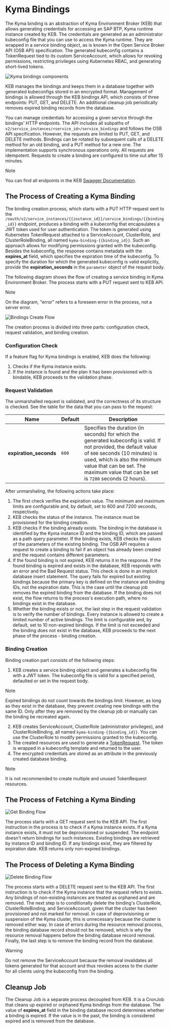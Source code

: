 # Kyma Bindings

The Kyma binding is an abstraction of Kyma Environment Broker (KEB) that allows generating credentials for accessing an SAP BTP, Kyma runtime instance created by KEB. The credentials are generated as an administrator kubeconfig file that you can use to access the Kyma runtime. They are wrapped in a service binding object, as is known in the Open Service Broker API (OSB API) specification. The generated kubeconfig contains a TokenRequest tied to its custom ServiceAccount, which allows for revoking permissions, restricting privileges using Kubernetes RBAC, and generating short-lived tokens.

![Kyma bindings components](../assets/bindings-general.drawio.svg)

KEB manages the bindings and keeps them in a database together with generated kubeconfigs stored in an encrypted format. Management of bindings is allowed through the KEB bindings API, which consists of three endpoints: PUT, GET, and DELETE. An additional cleanup job periodically removes expired binding records from the database.

You can manage credentials for accessing a given service through the bindings' HTTP endpoints. The API includes all subpaths of `v2/service_instances/<service_id>/service_bindings` and follows the OSB API specification. However, the requests are limited to PUT, GET, and DELETE methods. Bindings can be rotated by subsequent calls of a DELETE method for an old binding, and a PUT method for a new one. The implementation supports synchronous operations only. All requests are idempotent. Requests to create a binding are configured to time out after 15 minutes.

> [!NOTE]
> You can find all endpoints in the KEB [Swagger Documentation](https://kyma-env-broker.cp.stage.kyma.cloud.sap/#/Bindings).

## The Process of Creating a Kyma Binding

The binding creation process, which starts with a PUT HTTP request sent to the `/oauth/v2/service_instances/{{instance_id}}/service_bindings/{{binding_id}}` endpoint, produces a binding with a kubeconfig that encapsulates a JWT token used for user authentication. The token is generated using Kubernetes TokenRequest attached to a ServiceAccount, ClusterRole, and ClusterRoleBinding, all named `kyma-binding-{{binding_id}}`. Such an approach allows for modifying permissions granted with the kubeconfig.
Besides the kubeconfig, the response contains metadata with the **expires_at** field, which specifies the expiration time of the kubeconfig. 
To specify the duration for which the generated kubeconfig is valid explicitly, provide the **expiration_seconds** in the `parameter` object of the request body.

The following diagram shows the flow of creating a service binding in Kyma Environment Broker. The process starts with a PUT request sent to KEB API. 

> [!NOTE] 
> On the diagram, "error" refers to a foreseen error in the process, not a server error.

![Bindings Create Flow](../assets/bindings-create-flow.drawio.svg)

The creation process is divided into three parts: configuration check, request validation, and binding creation.

### Configuration Check

If a feature flag for Kyma bindings is enabled, KEB does the following:
1. Checks if the Kyma instance exists.
2. If the instance is found and the plan it has been provisioned with is bindable, KEB proceeds to the validation phase.

### Request Validation

The unmarshalled request is validated, and the correctness of its structure is checked. See the table for the data that you can pass to the request:

| Name                   | Default | Description                                                                                                                                                                                                                                                                                                                                                          |
|------------------------|---------|----------------------------------------------------------------------------------------------------------------------------------------------------------------------------------------------------------------------------------------------------------------------------------------------------------------------------------------------------------------------|
| **expiration_seconds** | `600`   | Specifies the duration (in seconds) for which the generated kubeconfig is valid. If not provided, the default value of `600` seconds (10 minutes) is used, which is also the minimum value that can be set. The maximum value that can be set is `7200` seconds (2 hours).                                             |

After unmarshaling, the following actions take place:
1. The first check verifies the expiration value. The minimum and maximum limits are configurable and, by default, set to 600 and 7200 seconds, respectively. 
2. KEB checks the status of the instance. The instance must be provisioned for the binding creation. 
3. KEB checks if the binding already exists. The binding in the database is identified by the Kyma instance ID and the binding ID, which are passed as a path query parameter. If the binding exists, KEB checks the values of the parameters of the existing binding. The OSB API requires a request to create a binding to fail if an object has already been created and the request contains different parameters. 
4. If the found binding is not expired, KEB returns it in the response. If the found binding is expired and exists in the database, KEB responds with an error and the Bad Request status. This check is done in an implicit database insert statement. The query fails for expired but existing bindings because the primary key is defined on the instance and binding IDs, not the expiration date. This is the case until the cleanup job removes the expired binding from the database. If the binding does not exist, the flow returns to the process's execution path, where no bindings exist in the database. 
5. Whether the binding exists or not, the last step in the request validation is to verify the number of bindings. Every instance is allowed to create a limited number of active bindings. The limit is configurable and, by default, set to 10 non-expired bindings. If the limit is not exceeded and the binding does not exist in the database, KEB proceeds to the next phase of the process - binding creation.

### Binding Creation

Binding creation part consists of the following steps: 
1. KEB creates a service binding object and generates a kubeconfig file with a JWT token. The kubeconfig file is valid for a specified period, defaulted or set in the request body. 

> [!NOTE]
>  Expired bindings do not count towards the bindings limit. However, as long as they exist in the database, they prevent creating new bindings with the same ID. Only after they are removed by the cleanup job or manually can the binding be recreated again.

2. KEB creates ServiceAccount, ClusterRole (administrator privileges), and ClusterRoleBinding, all named `kyma-binding-{{binding_id}}`. You can use the ClusterRole to modify permissions granted to the kubeconfig.
3. The created resources are used to generate a [TokenRequest](https://kubernetes.io/docs/reference/kubernetes-api/authentication-resources/token-request-v1/). The token is wrapped in a kubeconfig template and returned to the user. 
4. The encrypted credentials are stored as an attribute in the previously created database binding.

> [!NOTE]
>  It is not recommended to create multiple and unused TokenRequest resources.


## The Process of Fetching a Kyma Binding

![Get Binding Flow](../assets/bindings-get-flow.drawio.svg)

The process starts with a GET request sent to the KEB API. 
The first instruction in the process is to check if a Kyma instance exists. If a Kyma instance exists, it must not be deprovisioned or suspended. 
The endpoint doesn't return bindings for such instances. Existing bindings are retrieved by instance ID and binding ID. If any bindings exist, they are filtered by expiration date. KEB returns only non-expired bindings.

## The Process of Deleting a Kyma Binding

![Delete Binding Flow](../assets/bindings-delete-flow.drawio.svg)

The process starts with a DELETE request sent to the KEB API. The first instruction is to check if the Kyma instance that the request refers to exists. 
Any bindings of non-existing instances are treated as orphaned and are removed. The next step is to conditionally delete the binding's ClusterRole, ClusterRoleBinding, and ServiceAccount, given that the cluster has been provisioned and not marked for removal. In case of deprovisioning or suspension of the Kyma cluster, this is unnecessary because the cluster is removed either way. 
In case of errors during the resource removal process, the binding database record should not be removed, which is why the resource removal happens before the binding database record removal. 
Finally, the last step is to remove the binding record from the database. 

> [!WARNING]
> Do not remove the ServiceAccount because the removal invalidates all tokens generated for that account and thus revokes access to the cluster for all clients using the kubeconfig from the binding.

## Cleanup Job

The Cleanup Job is a separate process decoupled from KEB. It is a CronJob that cleans up expired or orphaned Kyma bindings from the database. The value of **expires_at** field in the binding database record determines whether a binding is expired. If the value is in the past, the binding is considered expired and is removed from the database. 
